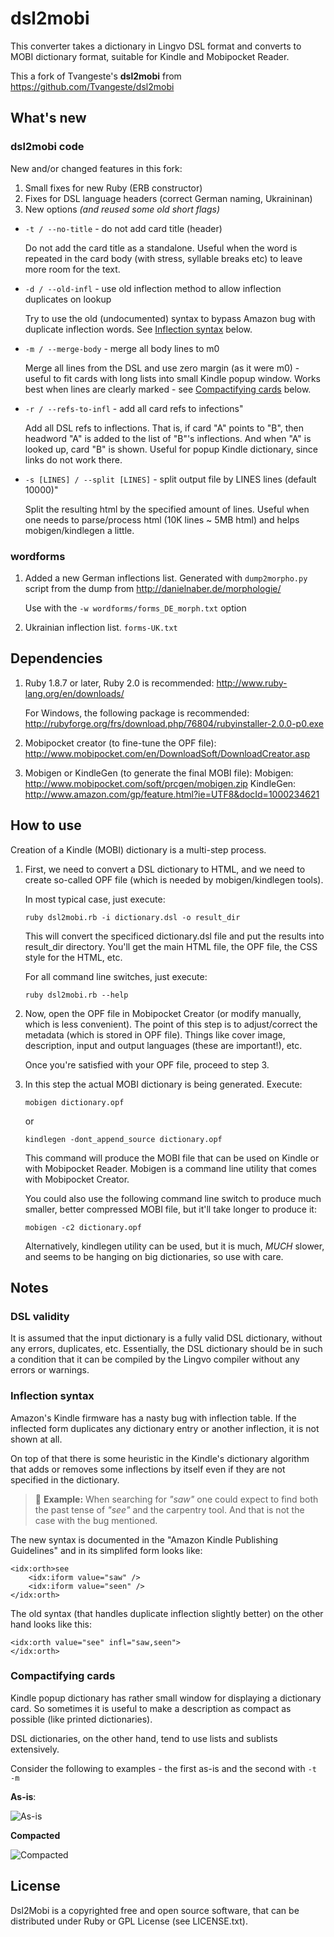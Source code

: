 # dsl2mobi

This converter takes a dictionary in Lingvo DSL format and converts
to MOBI dictionary format, suitable for Kindle and Mobipocket Reader.

This a fork of Tvangeste's **dsl2mobi** from https://github.com/Tvangeste/dsl2mobi

## What's new

### dsl2mobi code

New and/or changed features in this fork:

1. Small fixes for new Ruby (ERB constructor)
2. Fixes for DSL language headers (correct German naming, Ukraininan) 
3. New options *(and reused some old short flags)*
 - `-t / --no-title` - do not add card title (header)

	Do not add the card title as a standalone. Useful when the word is repeated in the card body (with stress, syllable breaks etc) to leave more room for the text.

 - `-d / --old-infl` - use old inflection method to allow inflection duplicates on lookup

	Try to use the old (undocumented) syntax to bypass Amazon bug with duplicate inflection words. See [Inflection syntax](#inflection-syntax) below. 

 - `-m / --merge-body` - merge all body lines to m0
 
	Merge all lines from the DSL and use zero margin (as it were m0) - useful to fit cards with long lists into small Kindle popup window. Works best when lines are clearly marked - see [Compactifying cards](#compactifying-cards) below.

 - `-r / --refs-to-infl` - add all card refs to infections"

	Add all DSL refs to inflections. That is, if card "A" points to "B", then headword "A" is added to the list of "B"'s inflections. And when "A" is looked up, card "B" is shown. Useful for popup Kindle dictionary, since links do not work there.

 - `-s [LINES] / --split [LINES]` - split output file by LINES lines (default 10000)"

	Split the resulting html by the specified amount of lines. Useful when one needs to parse/process html (10K lines ~ 5MB html) and helps mobigen/kindlegen a little.

### wordforms

1. Added a new German inflections list. Generated with `dump2morpho.py` script from the dump from http://danielnaber.de/morphologie/ 

   Use with the `-w wordforms/forms_DE_morph.txt` option
   
2. Ukrainian inflection list. `forms-UK.txt`

## Dependencies 

1. Ruby 1.8.7 or later, Ruby 2.0 is recommended:
   http://www.ruby-lang.org/en/downloads/

   For Windows, the following package is recommended:
   http://rubyforge.org/frs/download.php/76804/rubyinstaller-2.0.0-p0.exe

2. Mobipocket creator (to fine-tune the OPF file):
   http://www.mobipocket.com/en/DownloadSoft/DownloadCreator.asp

3. Mobigen or KindleGen (to generate the final MOBI file):
   Mobigen: http://www.mobipocket.com/soft/prcgen/mobigen.zip
   KindleGen: http://www.amazon.com/gp/feature.html?ie=UTF8&docId=1000234621

## How to use

Creation of a Kindle (MOBI) dictionary is a multi-step process.

1. First, we need to convert a DSL dictionary to HTML, and we need to
create so-called OPF file (which is needed by mobigen/kindlegen tools).

   In most typical case, just execute:
  
   `ruby dsl2mobi.rb -i dictionary.dsl -o result_dir`

   This will convert the specificed dictionary.dsl file and put the results
into result_dir directory. You'll get the main HTML file, the OPF file,
the CSS style for the HTML, etc.

   For all command line switches, just execute:

   `ruby dsl2mobi.rb --help`

2. Now, open the OPF file in Mobipocket Creator (or modify manually, which is
less convenient). The point of this step is to adjust/correct the metadata
(which is stored in OPF file). Things like cover image, description,
input and output languages (these are important!), etc.

   Once you're satisfied with your OPF file, proceed to step 3.

3. In this step the actual MOBI dictionary is being generated. Execute:

    `mobigen dictionary.opf`

    or

    `kindlegen -dont_append_source dictionary.opf`

   This command will produce the MOBI file that can be used on Kindle
or with Mobipocket Reader. Mobigen is a command line utility that comes
with Mobipocket Creator.

    You could also use the following command line switch to produce much
smaller, better compressed MOBI file, but it'll take longer to produce it:

    `mobigen -c2 dictionary.opf`

    Alternatively, kindlegen utility can be used, but it is much, *MUCH*
slower, and seems to be hanging on big dictionaries, so use with care.

## Notes 

### DSL validity
It is assumed that the input dictionary is a fully valid DSL dictionary,
   without any errors, duplicates, etc. Essentially, the DSL dictionary
   should be in such a condition that it can be compiled by the Lingvo compiler
   without any errors or warnings.

### Inflection syntax

Amazon's Kindle firmware has a nasty bug with inflection table. If the inflected form duplicates any dictionary entry or another inflection, it is not shown at all.

On top of that there is some heuristic in the Kindle's dictionary algorithm that adds or removes some inflections by itself even if they are not specified in the dictionary.

> :memo: **Example:** When searching for _"saw"_ one could expect to find both the past tense of _"see"_ and the carpentry tool. And that is not the case with the bug mentioned.

The new syntax is documented in the "Amazon Kindle Publishing Guidelines" and in its simplifed form looks like:

```
<idx:orth>see 
    <idx:iform value="saw" /> 
    <idx:iform value="seen" /> 
</idx:orth>  
```

The old syntax (that handles duplicate inflection slightly better) on the other hand looks like this:

```
<idx:orth value="see" infl="saw,seen">
</idx:orth>
```

### Compactifying cards

Kindle popup dictionary has rather small window for displaying a dictionary card. So sometimes it is useful to make a description as compact as possible (like printed dictionaries).

DSL dictionaries, on the other hand, tend to use lists and sublists extensively.

Consider the following to examples - the first as-is and the second with `-t -m`

**As-is**:

![As-is](docs/full_card.png)

**Compacted**

![Compacted](docs/compact_card.png)



## License

Dsl2Mobi is a copyrighted free and open source software, that can be
distributed under Ruby or GPL License (see LICENSE.txt).



